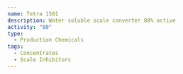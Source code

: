 ```yaml
---
name: Tetra 1501
description: Water soluble scale converter 80% active
activity: "80"
type:
  - Production Chemicals
tags:
  - Concentrates
  - Scale Inhibitors
---
```


